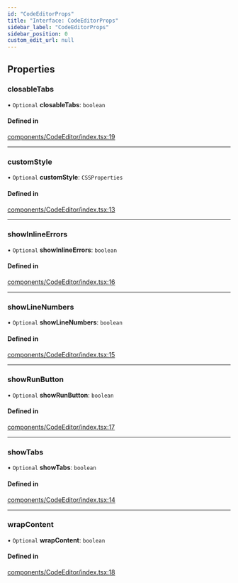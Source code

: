 ```yaml
---
id: "CodeEditorProps"
title: "Interface: CodeEditorProps"
sidebar_label: "CodeEditorProps"
sidebar_position: 0
custom_edit_url: null
---
```


## Properties

### closableTabs

• `Optional` **closableTabs**: `boolean`

#### Defined in

[components/CodeEditor/index.tsx:19](https://github.com/codesandbox/sandpack/blob/b675032/sandpack-react/src/components/CodeEditor/index.tsx#L19)

___

### customStyle

• `Optional` **customStyle**: `CSSProperties`

#### Defined in

[components/CodeEditor/index.tsx:13](https://github.com/codesandbox/sandpack/blob/b675032/sandpack-react/src/components/CodeEditor/index.tsx#L13)

___

### showInlineErrors

• `Optional` **showInlineErrors**: `boolean`

#### Defined in

[components/CodeEditor/index.tsx:16](https://github.com/codesandbox/sandpack/blob/b675032/sandpack-react/src/components/CodeEditor/index.tsx#L16)

___

### showLineNumbers

• `Optional` **showLineNumbers**: `boolean`

#### Defined in

[components/CodeEditor/index.tsx:15](https://github.com/codesandbox/sandpack/blob/b675032/sandpack-react/src/components/CodeEditor/index.tsx#L15)

___

### showRunButton

• `Optional` **showRunButton**: `boolean`

#### Defined in

[components/CodeEditor/index.tsx:17](https://github.com/codesandbox/sandpack/blob/b675032/sandpack-react/src/components/CodeEditor/index.tsx#L17)

___

### showTabs

• `Optional` **showTabs**: `boolean`

#### Defined in

[components/CodeEditor/index.tsx:14](https://github.com/codesandbox/sandpack/blob/b675032/sandpack-react/src/components/CodeEditor/index.tsx#L14)

___

### wrapContent

• `Optional` **wrapContent**: `boolean`

#### Defined in

[components/CodeEditor/index.tsx:18](https://github.com/codesandbox/sandpack/blob/b675032/sandpack-react/src/components/CodeEditor/index.tsx#L18)
